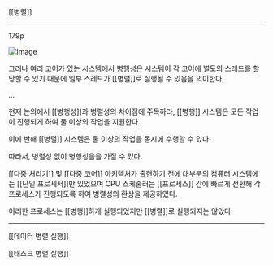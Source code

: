 [[병렬]]

***

179p

![image](https://user-images.githubusercontent.com/116250393/211203635-fbdf732b-7f98-43dc-af63-f6fb5da83068.png)

그러나 여러 코어가 있는 시스템에서 병행성은 시스템이 각 코어에 별도의 스레드를 할당할 수 있기 때문에 일부 스레드가 [[병렬]]로 실행될 수 있음을 의미한다.

...


현재 논의에서 [[병행성]]과 병렬성의 차이점에 주목하라, [[병행]] 시스템은 모든 작업이 진행되게 하여 둘 이상의 작업을 지원한다.

이에 반해 [[병렬]] 시스템은 둘 이상의 작업을 동시에 수행할 수 있다.

따라서, 병렬성 없이 병행성을을 가질 수 있다.

[[다중 처리기]] 및 [[다중 코어]] 아키텍처가 출현하기 전에 대부분의 컴퓨터 시스템에는 [[단일 프로세서]]만 있었으며 CPU 스케줄러는 [[프로세스]] 간에 빠르게 전환해 각 프로세스가 진행되도록 하여 병렬성의 환상을 제공하였다.

이러한 프로세스는 [[병행]]하게 실행되었지만 [[병렬]]로 실행되지는 않았다. 

***

[[데이터 병렬 실행]]

[[태스크 병렬 실행]]

